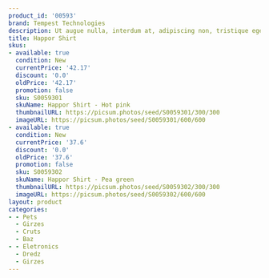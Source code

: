 ```yaml
---
product_id: '00593'
brand: Tempest Technologies
description: Ut augue nulla, interdum at, adipiscing non, tristique eget, neque.
title: Happor Shirt
skus:
- available: true
  condition: New
  currentPrice: '42.17'
  discount: '0.0'
  oldPrice: '42.17'
  promotion: false
  sku: S0059301
  skuName: Happor Shirt - Hot pink
  thumbnailURL: https://picsum.photos/seed/S0059301/300/300
  imageURL: https://picsum.photos/seed/S0059301/600/600
- available: true
  condition: New
  currentPrice: '37.6'
  discount: '0.0'
  oldPrice: '37.6'
  promotion: false
  sku: S0059302
  skuName: Happor Shirt - Pea green
  thumbnailURL: https://picsum.photos/seed/S0059302/300/300
  imageURL: https://picsum.photos/seed/S0059302/600/600
layout: product
categories:
- - Pets
  - Girzes
  - Cruts
  - Baz
- - Eletronics
  - Dredz
  - Girzes
---
```

